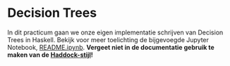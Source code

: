 # Decision Trees

In dit practicum gaan we onze eigen implementatie schrijven van Decision Trees in Haskell. Bekijk voor meer toelichting de bijgevoegde Jupyter Notebook, [README.ipynb](README.ipynb).  **Vergeet niet in de documentatie gebruik te maken van de [Haddock-stijl](HADDOCK.md)!**
